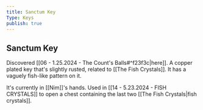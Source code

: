 ```yaml
---
title: Sanctum Key
Type: Keys
publish: true
---
```

## Sanctum Key

Discovered [[06 - 1.25.2024 - The Count's Balls#^f23f3c|here]]. A copper plated key that's slightly rusted, related to [[The Fish Crystals]]. It has a vaguely fish-like pattern on it. 

It's currently in [[Nim]]'s hands. Used in [[14 - 5.23.2024 - FISH CRYSTALS]] to open a chest containing the last two [[The Fish Crystals|fish crystals]]. 